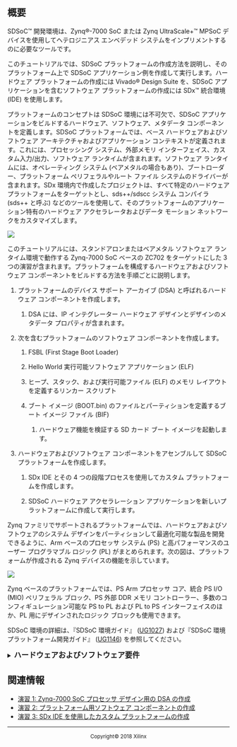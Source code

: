 
<div style="page-break-after: always;"></div>
<div style="display: none;" media="print">
<table style="width:100%">
  <tr>

<th width="100%" colspan="6"><img src="https://www.xilinx.com/content/dam/xilinx/imgs/press/media-kits/corporate/xilinx-logo.png" width="30%"/><h1>演習: SDSoC プラットフォームの作成</h2>
</th>

  </tr>
  <tr>
    <td width="17%" align="center">概要</a></td>
    <td width="16%" align="center"><a href="Lab1-Creating-DSA-for-Zynq-7000-SoC-Processor-Design.md">演習1: Zynq-7000 SoC プロセッサ デザイン用の DSA の作成</a></td>
    <td width="17%" align="center"><a href="Lab2-Creating-Software-Components.md">演習 2: プラットフォーム用ソフトウェア コンポーネントの作成</a></td>
    <td width="17%" align="center"><a href="Lab3-Creating-Custom-Platform-Using-the-SDx-IDE.md">演習 3: SDx IDE を使用したカスタム プラットフォームの作成</a></td>
  </tr>
</table>
</div>

## 概要

SDSoC&trade; 開発環境は、Zynq&reg;-7000 SoC または Zynq UltraScale+&trade; MPSoC デバイスを使用してヘテロジニアス エンベデッド システムをインプリメントするのに必要なツールです。 

このチュートリアルでは、SDSoC プラットフォームの作成方法を説明し、そのプラットフォーム上で SDSoC アプリケーション例を作成して実行します。ハードウェア プラットフォームの作成には Vivado&reg; Design Suite を、SDSoC アプリケーションを含むソフトウェア プラットフォームの作成には SDx&trade; 統合環境 (IDE) を使用します。

プラットフォームのコンセプトは SDSoC 環境には不可欠で、SDSoC アプリケーションをビルドするハードウェア、ソフトウェア、メタデータ コンポーネントを定義します。SDSoC プラットフォームでは、ベース ハードウェアおよびソフトウェア アーキテクチャおよびアプリケーション コンテキストが定義されます。これには、プロセッシング システム、外部メモリ インターフェイス、カスタム入力/出力、ソフトウェア ランタイムが含まれます。ソフトウェア ランタイムには、オペレーティング システム (ベアメタルの場合もあり)、ブートローダー、プラットフォーム ペリフェラルやルート ファイル システムのドライバーが含まれます。SDx 環境内で作成したプロジェクトは、すべて特定のハードウェア プラットフォームをターゲットとし、sds++/sdscc システム コンパイラ (sds++ と呼ぶ) などのツールを使用して、そのプラットフォームのアプリケーション特有のハードウェア アクセラレータおよびデータ モーション ネットワークをカスタマイズします。

  ![](./images/1stsvg.svg)

このチュートリアルには、スタンドアロンまたはベアメタル ソフトウェア ランタイム環境で動作する Zynq-7000 SoC ベースの ZC702 をターゲットにした 3 つの演習が含まれます。プラットフォームを構成するハードウェアおよびソフトウェア コンポーネントをビルドする方法を手順ごとに説明します。

1.  プラットフォームのデバイス サポート アーカイブ (DSA) と呼ばれるハードウェア コンポーネントを作成します。

      1. DSA には、IP インテグレーター ハードウェア デザインとデザインのメタデータ プロパティが含まれます。

2.  次を含むプラットフォームのソフトウェア コンポーネントを作成します。

      1. FSBL (First Stage Boot Loader)

      1. Hello World 実行可能ソフトウェア アプリケーション (ELF)

      1. ヒープ、スタック、および実行可能ファイル (ELF) のメモリ レイアウトを定義するリンカー スクリプト

      1. ブート イメージ (BOOT.bin) のファイルとパーティションを定義するブート イメージ ファイル (BIF)

         1. ハードウェア機能を検証する SD カード ブート イメージを起動します。

3.  ハードウェアおよびソフトウェア コンポーネントをアセンブルして SDSoC プラットフォームを作成します。

    1. SDx IDE とその 4 つの段階プロセスを使用してカスタム プラットフォームを作成します。

    1. SDSoC ハードウェア アクセラレーション アプリケーションを新しいプラットフォームに作成して実行します。


Zynq ファミリでサポートされるプラットフォームでは、ハードウェアおよびソフトウェアのシステム デザインをパーティションして最適化可能な製品を開発できるように、Arm ベースのプロセッサ システム (PS) と高パフォーマンスのユーザー プログラマブル ロジック (PL) がまとめられます。次の図は、プラットフォームが作成される Zynq デバイスの機能を示しています。

  ![](./images/2ndimage.svg)

Zynq ベースのプラットフォームでは、PS Arm プロセッサ コア、統合 PS I/O (MIO) ペリフェラル ブロック、PS 外部 DDR メモリ コントローラー、多数のコンフィギュレーション可能な PS to PL および PL to PS インターフェイスのほか、PL 用にデザインされたロジック ブロックも使用できます。

SDSoC 環境の詳細は、『SDSoC 環境ガイド』 ([UG1027](https://japan.xilinx.com/support/documentation/sw_manuals_j/xilinx2018_2/ug1027-sdsoc-user-guide.pdf)) および『SDSoC 環境プラットフォーム開発ガイド』 ([UG1146](https://japan.xilinx.com/support/documentation/sw_manuals_j/xilinx2018_2/ug1146-sdsoc-platform-development.pdf)) を参照してください。

<details>
<summary><big><strong>ハードウェアおよびソフトウェア要件</strong></big></summary>

このチュートリアルを実行するには、2018.2 SDx をインストールしておく必要があります。インストール方法、リリース ノート、およびライセンスに関する詳細は、『SDSoC 環境リリース ノート、インストール、およびライセンス』 ([UG1294](https://japan.xilinx.com/support/documentation/sw_manuals_j/xilinx2018_2/ug1294-sdsoc-rnil.pdf)) を参照してください。すべて SDx 環境に、ターゲット デバイスのプラグラムおよびカスタム ハードウェア プラットフォームの開発のために Vivado Design Suite が含まれます。ターゲット ボードがなくてもビルド手順はすべて終了できますが、ハードウェアでのテストには ZC702 が必要です。

このプラットフォーム作成のチュートリアルの手順に従うと、スタンドアロン ターゲット アプリケーション用の ZC702 SDSoC プラットフォームが生成できます。Linux オペレーティング システム ターゲット環境内で実行できるアプリケーションの作成については、『SDSoC 環境プラットフォーム開発ガイド』 ([UG1146](https://japan.xilinx.com/support/documentation/sw_manuals_j/xilinx2018_2/ug1146-sdsoc-platform-development.pdf)) を参照してください。Linux ターゲット アプリケーションは Linux ホスト マシンでビルドする必要がありますが、スタンドアロン ターゲット アプリケーションは Windows または Linux ホスト マシンのいずれかでビルドできます。

次は、このチュートリアルに最低限必要なソフトウェアおよびハードウェア要件です。  

  - [SDSoC 2018.2 開発環境] (https://japan.xilinx.com/support/download.html)

      - [UG1294](https://japan.xilinx.com/support/documentation/sw_manuals_j/xilinx2018_2/ug1294-sdsoc-rnil.pdf): リリース ノート、インストール、およびライセンス ガイド

  - [ZC702 環境ボード](https://japan.xilinx.com/zc702)

      - FAT32 フォーマットの SD カード

      - ZC702 USB to UART インターフェイス用 USB Host Type-A to mini-USB ケーブル

      - Silicon Labs CP210x の Host PC USB to UART ドライバー

          - ZC702 のクイック スタート ガイドについては、[XTP310](https://japan.xilinx.com/support/documentation/boards_and_kits/zc702_zvik/xtp310-zc702-quickstart.pdf) を参照してください。

</details>

## 関連情報
 - <a href="Lab1-Creating-DSA-for-Zynq-7000-SoC-Processor-Design.md">演習 1: Zynq-7000 SoC プロセッサ デザイン用の DSA の作成</a>
 - <a href="Lab2-Creating-Software-Components.md">演習 2: プラットフォーム用ソフトウェア コンポーネントの作成</a>
 - <a href="Lab3-Creating-Custom-Platform-Using-the-SDx-IDE.md">演習 3: SDx IDE を使用したカスタム プラットフォームの作成</a>

<hr/>
<p align="center"><sup>Copyright&copy; 2018 Xilinx</sup></p>
